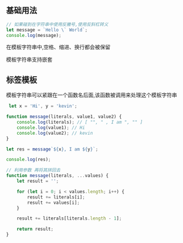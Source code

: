 ## 基础用法

```js
// 如果碰到在字符串中使用反撇号,使用反斜杠转义
let message = `Hello \` World`;
console.log(message);
```

在模板字符串中,空格、缩进、换行都会被保留

模板字符串支持嵌套

## 标签模板

模板字符串可以紧跟在一个函数名后面,该函数被调用来处理这个模板字符串

```js
 let x = 'Hi', y = 'kevin';

function message(literals, value1, value2) {
    console.log(literals); // [ "", " , I am ", "" ]
    console.log(value1); // Hi
    console.log(value2); // kevin
}

let res = message`${x}, I am ${y}`;

console.log(res);

// 利用参数 再将其拼回去
function message(literals, ...values) {
	let result = '';

	for (let i = 0; i < values.length; i++) {
		result += literals[i];
		result += values[i];
	}

	result += literals[literals.length - 1];

	return result;
}
```